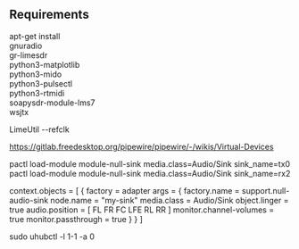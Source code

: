 ## Requirements

apt-get install \
 gnuradio \
 gr-limesdr \
 python3-matplotlib \
 python3-mido \
 python3-pulsectl \
 python3-rtmidi \
 soapysdr-module-lms7 \
 wsjtx

LimeUtil --refclk

https://gitlab.freedesktop.org/pipewire/pipewire/-/wikis/Virtual-Devices

pactl load-module module-null-sink media.class=Audio/Sink sink_name=tx0
pactl load-module module-null-sink media.class=Audio/Sink sink_name=rx2

context.objects = [
    {   factory = adapter
        args = {
           factory.name     = support.null-audio-sink
           node.name        = "my-sink"
           media.class      = Audio/Sink
           object.linger    = true
           audio.position   = [ FL FR FC LFE RL RR ]
           monitor.channel-volumes = true
           monitor.passthrough = true
        }
    }
]

sudo uhubctl -l 1-1 -a 0
